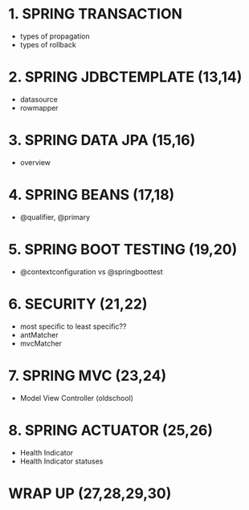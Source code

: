 # 1. SPRING TRANSACTION 
* types of propagation
* types of rollback

# 2. SPRING JDBCTEMPLATE (13,14)
* datasource
* rowmapper

# 3. SPRING DATA JPA (15,16)
* overview

# 4. SPRING BEANS (17,18)
* @qualifier, @primary

# 5. SPRING BOOT TESTING (19,20)
* @contextconfiguration vs @springboottest

# 6. SECURITY (21,22)
* most specific to least specific??
* antMatcher
* mvcMatcher

# 7. SPRING MVC (23,24)
* Model View Controller (oldschool)

# 8. SPRING ACTUATOR (25,26)
* Health Indicator
* Health Indicator statuses

# WRAP UP (27,28,29,30)